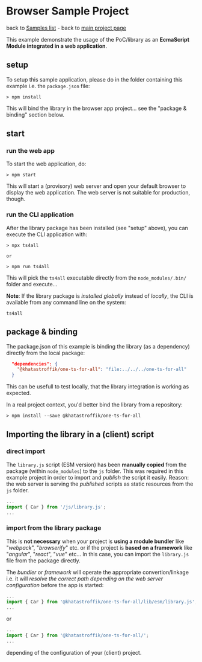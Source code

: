 # Browser Sample Project

back to [Samples list][samples] - back to [main project page][mainpage]

This example demonstrate the usage of the PoC/library as an **EcmaScript Module integrated in a web application**.

## setup

To setup this sample application, please do in the folder containing this example i.e. the `package.json` file:
```shell
> npm install
```
This will bind the library in the browser app project... see the "package &amp; binding" section below.

## start

### run the web app
To start the web application, do:
```shell
> npm start 
```

This will start a (provisory) web server and open your default browser to display the web application. The web server is not suitable for production, though.

### run the CLI application

After the library package has been installed (see "setup" above), you can execute the CLI application with:
```shell
> npx ts4all

or 

> npm run ts4all
```
This will pick the `ts4all` executable directly from the `node_modules/.bin/` folder and execute...

**Note**: If the library package is *installed globally* instead of *locally*, the CLI is available from any command line on the system:
```shell
ts4all
```

## package &amp; binding

The package.json of this example is binding the library (as a dependency) directly from the local package:

```json
  "dependencies": {
    "@khatastroffik/one-ts-for-all": "file:../../../one-ts-for-all"
  }
```
This can be usefull to test locally, that the library integration is working as expected.

In a real project context, you'd better bind the library from a repository:

```shell
> npm install --save @khatastroffik/one-ts-for-all
```

## Importing the library in a (client) script

### direct import

The `library.js` script (ESM version) has been **manually copied** from the package (within `node_modules`) to the `js` folder.
This was required in this example project in order to import and *publish* the script  it easily.
Reason: the web server is serving the *published* scripts as static resources from the `js` folder.

```javascript
...
import { Car } from '/js/library.js';
...
```

### import from the library package

This is **not necessary** when your project is **using a module bundler** like "*webpack*", "*browserify*" etc. or if the project is **based on a framework** like "*angular*", "*react*", "*vue*" etc...
In this case, you can import the `library.js` file from the package directly.

The *bundler* or *framework* will operate the appropriate convertion/linkage i.e. it will *resolve the correct path depending on the web server configuration* before the app is started:

```javascript
...
import { Car } from '@khatastroffik/one-ts-for-all/lib/esm/library.js';
...
```
or
```javascript
...
import { Car } from '@khatastroffik/one-ts-for-all/';
...
```

depending of the configuration of your (client) project.

[mainpage]: ../../README.md
[samples]: ../README.md